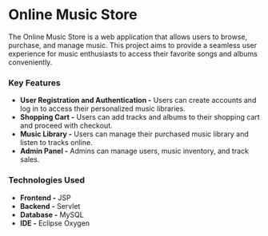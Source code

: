 # Online Music Store

The Online Music Store is a web application that allows users to browse, purchase, and manage music. This project aims to provide a seamless user experience for music enthusiasts to access their favorite songs and albums conveniently.

### Key Features
- **User Registration and Authentication -** Users can create accounts and log in to access their personalized music libraries.
- **Shopping Cart -** Users can add tracks and albums to their shopping cart and proceed with checkout.
- **Music Library -** Users can manage their purchased music library and listen to tracks online.
- **Admin Panel -** Admins can manage users, music inventory, and track sales.

### Technologies Used
- **Frontend -** JSP
- **Backend -** Servlet
- **Database -** MySQL
- **IDE -** Eclipse Oxygen
